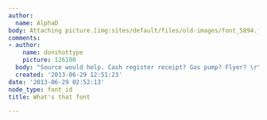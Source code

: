 ```yaml
---
author:
  name: AlphaD
body: Attaching picture.[img:sites/default/files/old-images/font_5894.jpg]
comments:
- author:
    name: donshottype
    picture: 126100
  body: "Source would help. Cash register receipt? Gas pump? Flyer? \r\nDon"
  created: '2013-06-29 12:51:23'
date: '2013-06-29 02:52:13'
node_type: font_id
title: What's that font

---
```

